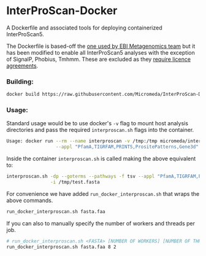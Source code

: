 # InterProScan-Docker
A Dockerfile and associated tools for deploying containerized InterProScan5.

The Dockerfile is based-off the [one used by EBI Metagenomics team](https://github.com/EBI-Metagenomics/InterProScan) 
but it has been modified to enable all InterProScan5 analyses with the exception of SignalP, Phobius, Tmhmm. These are 
excluded as they [require licence agreements](https://github.com/ebi-pf-team/interproscan/wiki/ActivatingLicensedAnalyses).

### Building:

```bash
docker build https://raw.githubusercontent.com/Micromeda/InterProScan-Docker/master/Dockerfile -t micromeda/interproscan-docker
```

### Usage:

Standard usage would be to use docker's ```-v``` flag to mount host analysis directories and pass the required 
```interproscan.sh``` flags into the container.

```bash
Usage: docker run --rm --name interproscan -v /tmp:/tmp micromeda/interproscan-docker -dp --goterms --pathways -f tsv \
                  --appl "PfamA,TIGRFAM,PRINTS,PrositePatterns,Gene3d" -o /tmp/out.ipr -i /tmp/test.fasta
```

Inside the container ```interproscan.sh``` is called making the above equivalent to:

```bash
interproscan.sh -dp --goterms --pathways -f tsv --appl "PfamA,TIGRFAM,PRINTS,PrositePatterns,Gene3d" -o /tmp/out.ipr \
                -i /tmp/test.fasta
```

For convenience we have added ```run_docker_interproscan.sh``` that wraps the above commands.

```bash
run_docker_interproscan.sh fasta.faa
```

If you can also to manually specify the number of workers and threads per job.

```bash
# run_docker_interproscan.sh <FASTA> [NUMBER OF WORKERS] [NUMBER OF THREADS PER JOB]
run_docker_interproscan.sh fasta.faa 8 2
```